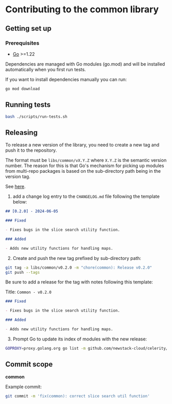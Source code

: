 # Contributing to the common library

## Getting set up

### Prerequisites

- [Go](https://golang.org/dl/) >=1.22

Dependencies are managed with Go modules (go.mod) and will be installed automatically when you first
run tests.

If you want to install dependencies manually you can run:

```bash
go mod download
```

## Running tests

```bash
bash ./scripts/run-tests.sh
```

## Releasing

To release a new version of the library, you need to create a new tag and push it to the repository.

The format must be `libs/common/vX.Y.Z` where `X.Y.Z` is the semantic version number.
The reason for this is that Go's mechanism for picking up modules from multi-repo packages is based on the sub-directory path being in the version tag.

See [here](https://go.dev/wiki/Modules#publishing-a-release).

1. add a change log entry to the `CHANGELOG.md` file following the template below:

```markdown
## [0.2.0] - 2024-06-05

### Fixed

- Fixes bugs in the slice search utility function.

### Added

- Adds new utility functions for handling maps.
```

2. Create and push the new tag prefixed by sub-directory path:

```bash
git tag -a libs/common/v0.2.0 -m "chore(common): Release v0.2.0"
git push --tags
```

Be sure to add a release for the tag with notes following this template:

Title: `Common - v0.2.0`

```markdown
### Fixed

- Fixes bugs in the slice search utility function.

### Added

- Adds new utility functions for handling maps.
```

3. Prompt Go to update its index of modules with the new release:

```bash
GOPROXY=proxy.golang.org go list -m github.com/newstack-cloud/celerity/libs/common@v0.2.0
```

## Commit scope

**common**

Example commit:

```bash
git commit -m 'fix(common): correct slice search util function'
```

